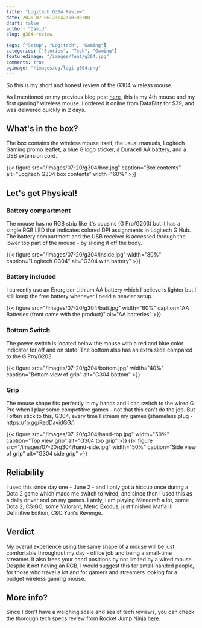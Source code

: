 ```yaml
---
title: "Logitech G304 Review"
date: 2020-07-06T23:42:58+08:00
draft: false
author: "David"
slug: g304-review

tags: ["Setup", "Logitech", "Gaming"]
categories: ["Stories", "Tech", "Gaming"]
featuredimage: "/images/feat/g304.jpg"
comments: true
ogimage: "/images/og/logi-g304.png"
---
```


So this is my short and honest review of the G304 wireless mouse.

As I mentioned on my previous blog post <a class="link" href="/story-of-owning-logitech-mice/">here</a>, this is my 4th mouse and my first gaming? wireless mouse. I ordered it online from DataBlitz for $39, and was delivered quickly in 2 days.

## What's in the box?

The box contains the wireless mouse itself, the usual manuals, Logitech Gaming promo leaflet, a blue G logo sticker, a Duracell AA battery, and a USB extension cord.

{{< figure src="/images/07-20/g304/box.jpg" caption="Box contents" alt="Logitech G304 box contents" width="60%" >}}

## Let's get Physical!

### Battery compartment

The mouse has no RGB strip like it's cousins (G Pro/G203) but it has a single RGB LED that indicates colored DPI assignments in Logitech G Hub. The battery compartment and the USB receiver is accessed through the lower top part of the mouse - by sliding it off the body.

{{< figure src="/images/07-20/g304/inside.jpg" width="80%" caption="Logitech G304" alt="G304 with battery" >}}

### Battery included

I currently use an Energizer Lithium AA battery which I believe is lighter but I still keep the free battery whenever I need a heavier setup.

{{< figure src="/images/07-20/g304/batt.jpg" width="60%" caption="AA Batteries (front came with the product)" alt="AA batteries" >}}

### Bottom Switch

The power switch is located below the mouse with a red and blue color indicator for off and on state. The bottom also has an extra slide compared to the G Pro/G203.

{{< figure src="/images/07-20/g304/bottom.jpg" width="40%" caption="Bottom view of grip" alt="G304 bottom" >}}

### Grip

The mouse shape fits perfectly in my hands and I can switch to the wired G Pro when I play some competitive games - not that this can't do the job. But I often stick to this, G304, every time I stream my games (shameless plug - https://fb.gg/RedDavidGG/)

{{< figure src="/images/07-20/g304/hand-top.jpg" width="50%" caption="Top view grip" alt="G304 top grip" >}}
{{< figure src="/images/07-20/g304/hand-side.jpg" width="50%" caption="Side view of grip" alt="G304 side grip" >}}

## Reliability

I used this since day one - June 2 - and I only got a hiccup once during a Dota 2 game which made me switch to wired, and since then I used this as a daily driver and on my games. Lately, I am playing Minecraft a lot, some Dota 2, CS:GO, some Valorant, Metro Exodus, just finished Mafia II: Definitive Edition, C&C Yuri's Revenge.

## Verdict

My overall experience using the same shape of a mouse will be just comfortable throughout my day - office job and being a small-time streamer. It also frees your hand positions by not limited by a wired mouse. Despite it not having an RGB, I would suggest this for small-handed people, for those who travel a lot and for gamers and streamers looking for a budget wireless gaming mouse.

## More info?

Since I don't have a weighing scale and sea of tech reviews, you can check the thorough tech specs review from Rocket Jump Ninja <a class="link" href="https://www.rocketjumpninja.com/products/mouse/logitech-g305" target="_blank">here</a>.
